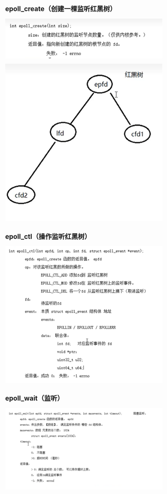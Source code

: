 ## epoll_create（创建一棵监听红黑树）
![](../../img/Pasted%20image%2020220903092142.png)

![](../../img/Pasted%20image%2020220903092059.png)
## epoll_ctl（操作监听红黑树）


![](../../img/Pasted%20image%2020220903092858.png)

## epoll_wait（监听）
![](../../img/Pasted%20image%2020220903093723.png)
